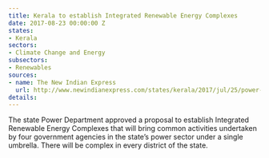 ```yaml
---
title: Kerala to establish Integrated Renewable Energy Complexes
date: 2017-08-23 00:00:00 Z
states:
- Kerala
sectors:
- Climate Change and Energy
subsectors:
- Renewables
sources:
- name: The New Indian Express
  url: http://www.newindianexpress.com/states/kerala/2017/jul/25/power-department-okays-setting-up-of-integrated-renewable-energy-complexes-1633076.html
details: 
---
```


The state Power Department approved a proposal to establish Integrated Renewable Energy Complexes that will bring common activities undertaken by four government agencies in the state’s power sector under a single umbrella. There will be complex in every district of the state. 
